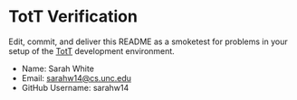 # TotT Verification

Edit, commit, and deliver this README as a smoketest for problems in your
setup of the [TotT](http://tott-meetup.rtfd.org) development environment.

* Name: Sarah White
* Email: sarahw14@cs.unc.edu
* GitHub Username: sarahw14

